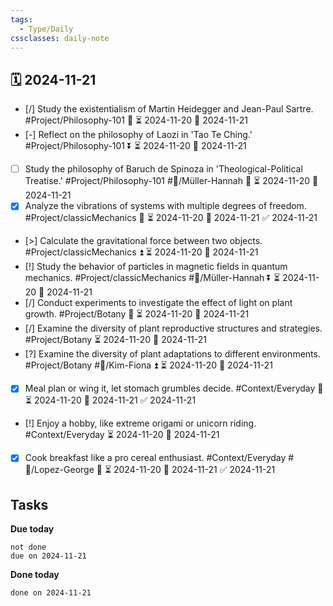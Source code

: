 ```yaml
---
tags:
  - Type/Daily
cssclasses: daily-note
---
```


## 🗓️ 2024-11-21

- [/] Study the existentialism of Martin Heidegger and Jean-Paul Sartre. #Project/Philosophy-101 🔼 ⏳ 2024-11-20 📅 2024-11-21
- [-] Reflect on the philosophy of Laozi in 'Tao Te Ching.' #Project/Philosophy-101 ⏬ ⏳ 2024-11-20 📅 2024-11-21
- [ ] Study the philosophy of Baruch de Spinoza in 'Theological-Political Treatise.' #Project/Philosophy-101 #👤/Müller-Hannah 🔺 ⏳ 2024-11-20 📅 2024-11-21
- [x] Analyze the vibrations of systems with multiple degrees of freedom. #Project/classicMechanics 🔺 ⏳ 2024-11-20 📅 2024-11-21 ✅ 2024-11-21
- [>] Calculate the gravitational force between two objects. #Project/classicMechanics ⏫ ⏳ 2024-11-20 📅 2024-11-21
- [!] Study the behavior of particles in magnetic fields in quantum mechanics. #Project/classicMechanics #👤/Müller-Hannah ⏬ ⏳ 2024-11-20 📅 2024-11-21
- [/] Conduct experiments to investigate the effect of light on plant growth. #Project/Botany 🔺 ⏳ 2024-11-20 📅 2024-11-21
- [/] Examine the diversity of plant reproductive structures and strategies. #Project/Botany ⏳ 2024-11-20 📅 2024-11-21
- [?] Examine the diversity of plant adaptations to different environments. #Project/Botany #👤/Kim-Fiona ⏫ ⏳ 2024-11-20 📅 2024-11-21
- [x] Meal plan or wing it, let stomach grumbles decide. #Context/Everyday 🔺 ⏳ 2024-11-20 📅 2024-11-21 ✅ 2024-11-21
- [!] Enjoy a hobby, like extreme origami or unicorn riding. #Context/Everyday ⏳ 2024-11-20 📅 2024-11-21
- [x] Cook breakfast like a pro cereal enthusiast. #Context/Everyday #👤/Lopez-George 🔼 ⏳ 2024-11-20 📅 2024-11-21 ✅ 2024-11-21

## Tasks

**Due today**

```tasks
not done
due on 2024-11-21
```

**Done today**

```tasks
done on 2024-11-21
```
            
